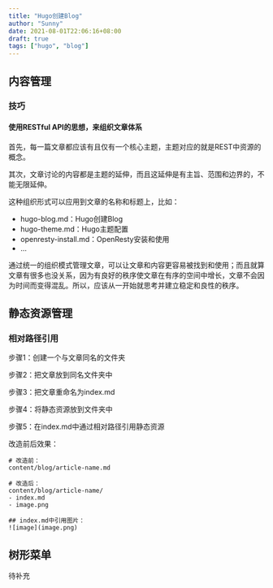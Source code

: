 ```yaml
---
title: "Hugo创建Blog"
author: "Sunny"
date: 2021-08-01T22:06:16+08:00
draft: true
tags: ["hugo", "blog"]
---
```


## 内容管理

### 技巧

#### 使用RESTful API的思想，来组织文章体系

首先，每一篇文章都应该有且仅有一个核心主题，主题对应的就是REST中资源的概念。

其次，文章讨论的内容都是主题的延伸，而且这延伸是有主旨、范围和边界的，不能无限延伸。

这种组织形式可以应用到文章的名称和标题上，比如：

- hugo-blog.md：Hugo创建Blog
- hugo-theme.md：Hugo主题配置
- openresty-install.md：OpenResty安装和使用
- ...

通过统一的组织模式管理文章，可以让文章和内容更容易被找到和使用；而且就算文章有很多也没关系，因为有良好的秩序使文章在有序的空间中增长，文章不会因为时间而变得混乱。所以，应该从一开始就思考并建立稳定和良性的秩序。

## 静态资源管理

### 相对路径引用

步骤1：创建一个与文章同名的文件夹

步骤2：把文章放到同名文件夹中

步骤3：把文章重命名为index.md

步骤4：将静态资源放到文件夹中

步骤5：在index.md中通过相对路径引用静态资源

改造前后效果：

```
# 改造前：
content/blog/article-name.md

# 改造后：
content/blog/article-name/
- index.md
- image.png

## index.md中引用图片：
![image](image.png)
```

## 树形菜单

待补充
